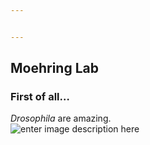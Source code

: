 ```yaml
---


---
```


<h2 id="moehring-lab"><strong>Moehring Lab</strong></h2>
<h3 id="first-of-all...">First of all…</h3>
<p><em>Drosophila</em> are amazing.<br>
<img src="https://www.carolina.com/images/product/large/172100_b_gen.jpg" alt="enter image description here"></p>

